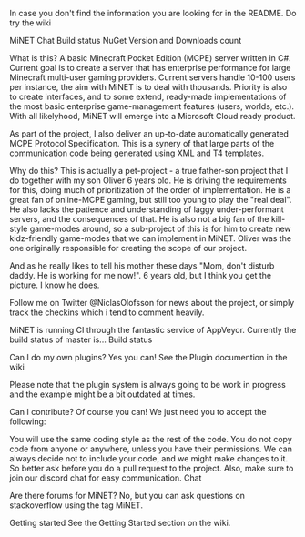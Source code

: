 In case you don't find the information you are looking for in the README. Do try the wiki

MiNET
Chat Build status NuGet Version and Downloads count

What is this?
A basic Minecraft Pocket Edition (MCPE) server written in C#. Current goal is to create a server that has enterprise performance for large Minecraft multi-user gaming providers. Current servers handle 10-100 users per instance, the aim with MiNET is to deal with thousands. Priority is also to create interfaces, and to some extend, ready-made implementations of the most basic enterprise game-management features (users, worlds, etc.). With all likelyhood, MiNET will emerge into a Microsoft Cloud ready product.

As part of the project, I also deliver an up-to-date automatically generated MCPE Protocol Specification. This is a synery of that large parts of the communication code being generated using XML and T4 templates.

Why do this?
This is actually a pet-project - a true father-son project that I do together with my son Oliver 6 years old. He is driving the requirements for this, doing much of prioritization of the order of implementation. He is a great fan of online-MCPE gaming, but still too young to play the "real deal". He also lacks the patience and understanding of laggy under-performant servers, and the consequences of that. He is also not a big fan of the kill-style game-modes around, so a sub-project of this is for him to create new kidz-friendly game-modes that we can implement in MiNET. Oliver was the one originally responsible for creating the scope of our project.

And as he really likes to tell his mother these days "Mom, don't disturb daddy. He is working for me now!". 6 years old, but I think you get the picture. I know he does.

Follow me on Twitter @NiclasOlofsson for news about the project, or simply track the checkins which i tend to comment heavily.

MiNET is running CI through the fantastic service of AppVeyor. Currently the build status of master is...
Build status

Can I do my own plugins?
Yes you can! See the Plugin documention in the wiki

Please note that the plugin system is always going to be work in progress and the example might be a bit outdated at times.

Can I contribute?
Of course you can! We just need you to accept the following:

You will use the same coding style as the rest of the code.
You do not copy code from anyone or anywhere, unless you have their permissions.
We can always decide not to include your code, and we might make changes to it. So better ask before you do a pull request to the project.
Also, make sure to join our discord chat for easy communication.
Chat

Are there forums for MiNET?
No, but you can ask questions on stackoverflow using the tag MiNET.

Getting started
See the Getting Started section on the wiki.
